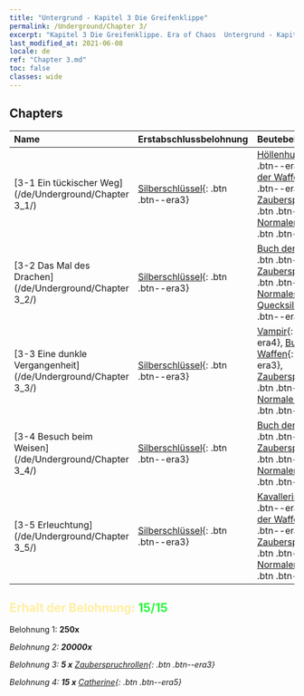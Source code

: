 ```yaml
---
title: "Untergrund - Kapitel 3 Die Greifenklippe"
permalink: /Underground/Chapter 3/
excerpt: "Kapitel 3 Die Greifenklippe. Era of Chaos  Untergrund - Kapitel 3. Die Greifenklippe"
last_modified_at: 2021-06-08
locale: de
ref: "Chapter 3.md"
toc: false
classes: wide
---
```


## Chapters

  | Name |  Erstabschlussbelohnung | Beutebelohnung |
  |:------------|:------------|:------------| 
  | [3-1 Ein tückischer Weg](/de/Underground/Chapter 3_1/) | [Silberschlüssel](/ItemsDE/con_693/){: .btn .btn--era3} | [Höllenhund](/ItemsDE/unt_228/){: .btn .btn--era4}, [Buch der Waffen](/ItemsDE/mat_18/){: .btn .btn--era3}, [Zauberspruchrollen](/ItemsDE/con_694/){: .btn .btn--era3}, [Normaler Kristall](/ItemsDE/mat_11/){: .btn .btn--era2} |
  | [3-2 Das Mal des Drachen](/de/Underground/Chapter 3_2/) | [Silberschlüssel](/ItemsDE/con_693/){: .btn .btn--era3} | [Buch der Waffen](/ItemsDE/mat_18/){: .btn .btn--era3}, [Zauberspruchrollen](/ItemsDE/con_694/){: .btn .btn--era3}, [Normales Quecksilber](/ItemsDE/mat_8/){: .btn .btn--era2} |
  | [3-3 Eine dunkle Vergangenheit](/de/Underground/Chapter 3_3/) | [Silberschlüssel](/ItemsDE/con_693/){: .btn .btn--era3} | [Vampir](/ItemsDE/unt_211/){: .btn .btn--era4}, [Buch der Waffen](/ItemsDE/mat_18/){: .btn .btn--era3}, [Zauberspruchrollen](/ItemsDE/con_694/){: .btn .btn--era3}, [Normale Edelsteine](/ItemsDE/mat_10/){: .btn .btn--era2} |
  | [3-4 Besuch beim Weisen](/de/Underground/Chapter 3_4/) | [Silberschlüssel](/ItemsDE/con_693/){: .btn .btn--era3} | [Buch der Waffen](/ItemsDE/mat_18/){: .btn .btn--era3}, [Zauberspruchrollen](/ItemsDE/con_694/){: .btn .btn--era3}, [Normaler Schwefel](/ItemsDE/mat_9/){: .btn .btn--era2} |
  | [3-5 Erleuchtung](/de/Underground/Chapter 3_5/) | [Silberschlüssel](/ItemsDE/con_693/){: .btn .btn--era3} | [Kavallerist](/ItemsDE/unt_195/){: .btn .btn--era4}, [Buch der Waffen](/ItemsDE/mat_18/){: .btn .btn--era3}, [Zauberspruchrollen](/ItemsDE/con_694/){: .btn .btn--era3}, [Normaler Kristall](/ItemsDE/mat_11/){: .btn .btn--era2} |


## <span style="color: #ffeea0">Erhalt der Belohnung: </span><span style="color: #27f73a">15/15</span>

 Belohnung 1:  **250x** <i class="fas fa-gem"/>

 Belohnung 2:  **20000x** <i class="fas fa-coins"/>

 Belohnung 3: **5 x** [Zauberspruchrollen](/ItemsDE/con_694/){: .btn .btn--era3}

 Belohnung 4: **15 x** [Catherine](/ItemsDE/her_361/){: .btn .btn--era5}

